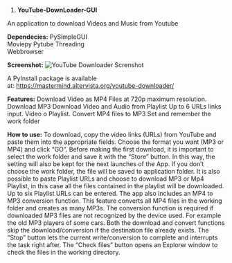 ﻿1. **YouTube-DownLoader-GUI**

An application to download Videos and Music from Youtube

**Dependecies:**
PySimpleGUI  
Moviepy 
Pytube 
Threading  
Webbrowser

**Screenshot:**
![YouTube Downloader Screnshot](Aspose.Words.02392d84-84ea-4a17-a3fd-99fda3114872.001.png)

A PyInstall package is available at: <https://mastermind.altervista.org/youtube-downloader/>

**Features:**
Download Video as MP4 Files at 720p maximum resolution.
Download MP3
Download Video and Audio from Playlist
Up to 6 URLs links input. Video o Playlist.
Convert MP4 files to MP3
Set and remember the work folder

**How to use:**
To download, copy the video links (URLs) from YouTube and paste them into the appropriate fields. Choose the format you want (MP3 or MP4) and click “GO”. Before making the first download, it is important to select the work folder and save it with the “Store” button. In this way, the setting will also be kept for the next launches of the App. If you don’t choose the work folder, the file will be saved to application folder. It is also possible to paste Playlist URLs and choose to download MP3 or Mp4 Playlist, in this case all the files contained in the playlist will be downloaded. Up to six Playlist URLs can be entered. The app also includes an MP4 to MP3 conversion function. This feature converts all MP4 files in the working folder and creates as many MP3s. The conversion function is required if downloaded MP3 files are not recognized by the device used. For example the old MP3 players of some cars. Both the download and convert functions skip the download/conversion if the destination file already exists. The “Stop” button lets the current write/conversion to complete and interrupts the task right after. The “Check files” button opens an Explorer window to check the files in the working directory.

